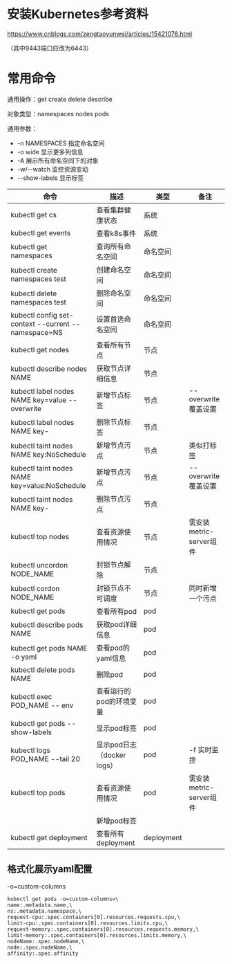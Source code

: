 # 安装Kubernetes参考资料

https://www.cnblogs.com/zengtaoyunwei/articles/15421076.html

（其中9443端口应改为6443）

# 常用命令

通用操作：get create delete describe

对象类型：namespaces nodes pods

通用参数：

* -n NAMESPACES 指定命名空间
* -o wide 显示更多列信息
* -A 展示所有命名空间下的对象
* -w/--watch 监控资源变动
* --show-labels 显示标签

| 命令                                                | 描述                       | 类型       | 备注                    |
| --------------------------------------------------- | -------------------------- | ---------- | ----------------------- |
| kubectl get cs                                      | 查看集群健康状态           | 系统       |                         |
| kubectl get events                                  | 查看k8s事件                | 系统       |                         |
| kubectl get namespaces                              | 查询所有命名空间           | 命名空间   |                         |
| kubectl create namespaces test                      | 创建命名空间               | 命名空间   |                         |
| kubectl delete namespaces test                      | 删除命名空间               | 命名空间   |                         |
| kubectl config set-context --current --namespace=NS | 设置首选命名空间           | 命名空间   |                         |
| kubectl get nodes                                   | 查看所有节点               | 节点       |                         |
| kubectl describe nodes NAME                         | 获取节点详细信息           | 节点       |                         |
| kubectl label nodes NAME key=value --overwrite     | 新增节点标签               | 节点       | --overwrite 覆盖设置    |
| kubectl label nodes NAME key-                       | 删除节点标签               | 节点       |                         |
| kubectl taint nodes NAME key:NoSchedule             | 新增节点污点               | 节点       | 类似打标签              |
| kubectl taint nodes NAME key=value:NoSchedule       | 新增节点污点               | 节点       | --overwrite 覆盖设置    |
| kubectl taint nodes NAME key-                       | 删除节点污点               | 节点       |                         |
| kubectl top nodes                                   | 查看资源使用情况           | 节点       | 需安装metric-server组件 |
| kubectl uncordon NODE_NAME                          | 封锁节点解除               | 节点       |                         |
| kubectl cordon NODE_NAME                            | 封锁节点不可调度           | 节点       | 同时新增一个污点        |
| kubectl get pods                                    | 查看所有pod                | pod        |                         |
| kubectl describe pods NAME                          | 获取pod详细信息            | pod        |                         |
| kubectl get pods NAME -o yaml                       | 查看pod的yaml信息          | pod        |                         |
| kubectl delete pods NAME                            | 删除pod                    | pod        |                         |
| kubectl exec POD_NAME -- env                        | 查看运行的pod的环境变量    | pod        |                         |
| kubectl get pods --show-labels                      | 显示pod标签                | pod        |                         |
| kubectl logs POD_NAME --tail 20                     | 显示pod日志（docker logs） | pod        | -f 实时监控             |
| kubectl top pods                                    | 查看资源使用情况           | pod        | 需安装metric-server组件 |
|                                                     | 新增pod标签                |            |                         |
| kubectl get deployment                              | 查看所有deployment         | deployment |                         |

## 格式化展示yaml配置

-o=custom-columns

```
kubectl get pods -o=custom-columns=\
name:.metadata.name,\
ns:.metadata.namespace,\
request-cpu:.spec.containers[0].resources.requests.cpu,\
limit-cpu:.spec.containers[0].resources.limits.cpu,\
request-memory:.spec.containers[0].resources.requests.memory,\
limit-memory:.spec.containers[0].resources.limits.memory,\
nodeName:.spec.nodeName,\
node:.spec.nodeName,\
affinity:.spec.affinity
```
